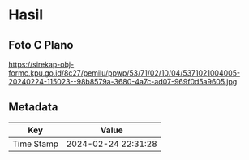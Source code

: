 # Hasil

## Foto C Plano

https://sirekap-obj-formc.kpu.go.id/8c27/pemilu/ppwp/53/71/02/10/04/5371021004005-20240224-115023--98b8579a-3680-4a7c-ad07-969f0d5a9605.jpg


## Metadata

| Key        | Value               |
| ---------- | ------------------- |
| Time Stamp | 2024-02-24 22:31:28 |



